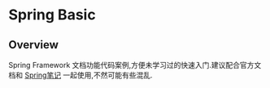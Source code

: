 # Spring Basic

## Overview
Spring Framework 文档功能代码案例,方便未学习过的快速入门.建议配合官方文档和 [Spring笔记](https://github.com/kchastes/blog/blob/main/study-note/2.Spring%E6%96%87%E6%A1%A3%E7%9F%A5%E8%AF%86.md) 一起使用,不然可能有些混乱.